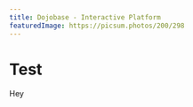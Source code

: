```yaml
---
title: Dojobase - Interactive Platform
featuredImage: https://picsum.photos/200/298
---
```


# Test

Hey